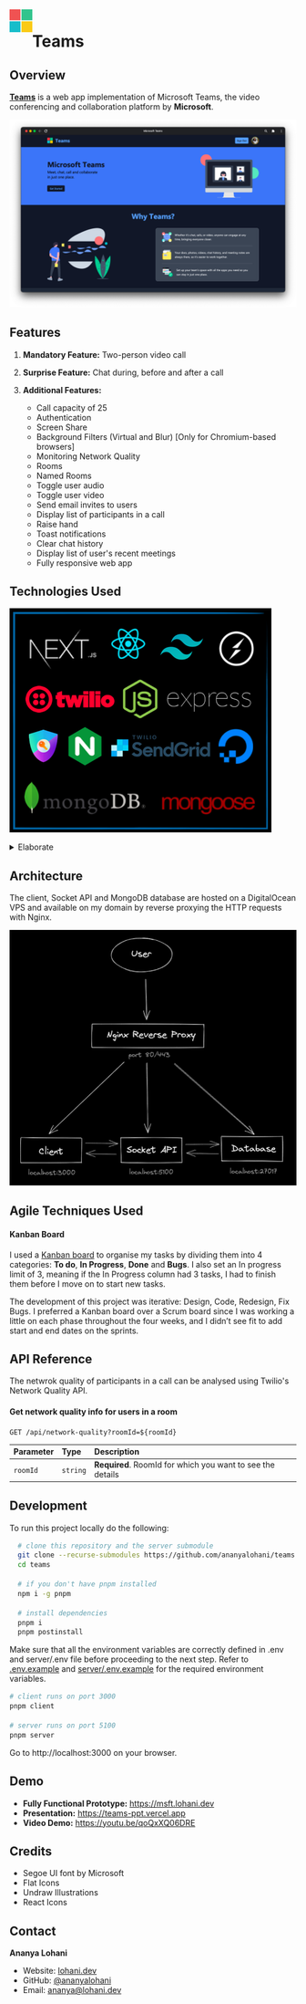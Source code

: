<img align="left" width=40 height=40 src="public/images/msft_logo.png" alt="Teams">

# Teams

<!--
<div align="center">
  <h3>
    <a href="https://msft.lohani.dev/">
      Demo
    </a>
    <span> | </span>
    <a href="https://github.com/ananyalohani/teams">
      Code
    </a>
    <span> | </span>
    <a href="https://github.com/users/ananyalohani/projects/2">
      Agile Board
    </a>
  </h3>
</div> -->

## Overview

[**Teams**](https://msft.lohani.dev) is a web app implementation of Microsoft Teams, the video conferencing and collaboration platform by **Microsoft**.

![Teams](public/images/homepage-screenshot.png)

## Features

1. **Mandatory Feature:** Two-person video call

2. **Surprise Feature:** Chat during, before and after a call

3. **Additional Features:**
   - Call capacity of 25
   - Authentication
   - Screen Share
   - Background Filters (Virtual and Blur) [Only for Chromium-based browsers]
   - Monitoring Network Quality
   - Rooms
   - Named Rooms
   - Toggle user audio
   - Toggle user video
   - Send email invites to users
   - Display list of participants in a call
   - Raise hand
   - Toast notifications
   - Clear chat history
   - Display list of user's recent meetings
   - Fully responsive web app

## Technologies Used

![tech_stack](public/images/tech_stack.png)

<details>

<summary>
Elaborate
</summary>

#### Frontend

- React
- Next.js
- Tailwind CSS

#### Video Call and Chat

- Twilio Programmable Video
- Socket.io

#### Backend

- NodeJS
- Express

#### Database

- MongoDB
- Mongoose

#### Other Libraries

- NextAuth.js
- SendGrid
- Twilio Network Quality API
- Twilio Video Processors API

</details>

## Architecture

The client, Socket API and MongoDB database are hosted on a DigitalOcean VPS and available on my domain by reverse proxying the HTTP requests with Nginx.

![architecture](public/images/architecture.png)

## Agile Techniques Used

#### Kanban Board

I used a [Kanban board](<(https://github.com/users/ananyalohani/projects/2)>) to organise my tasks by dividing them into 4 categories: **To do**, **In Progress**, **Done** and **Bugs**. I also set an In progress limit of 3, meaning if the In Progress column had 3 tasks, I had to finish them before I move on to start new tasks.

The development of this project was iterative: Design, Code, Redesign, Fix Bugs. I preferred a Kanban board over a Scrum board since I was working a little on each phase throughout the four weeks, and I didn’t see fit to add start and end dates on the sprints.

## API Reference

The netwrok quality of participants in a call can be analysed using Twilio's Network Quality API.

#### Get network quality info for users in a room

```http
GET /api/network-quality?roomId=${roomId}
```

| Parameter | Type     | Description                                                |
| :-------- | :------- | :--------------------------------------------------------- |
| `roomId`  | `string` | **Required**. RoomId for which you want to see the details |

## Development

To run this project locally do the following:

```bash
  # clone this repository and the server submodule
  git clone --recurse-submodules https://github.com/ananyalohani/teams.git
  cd teams

  # if you don't have pnpm installed
  npm i -g pnpm

  # install dependencies
  pnpm i
  pnpm postinstall
```

Make sure that all the environment variables are correctly defined in .env and server/.env file before proceeding to the next step. Refer to [.env.example](.env.example) and [server/.env.example](server/.env.example) for the required environment variables.

```bash
# client runs on port 3000
pnpm client

# server runs on port 5100
pnpm server
```

Go to http://localhost:3000 on your browser.

## Demo

- **Fully Functional Prototype:** https://msft.lohani.dev
- **Presentation:** https://teams-ppt.vercel.app
- **Video Demo:** https://youtu.be/qoQxXQ06DRE

## Credits

- Segoe UI font by Microsoft
- Flat Icons
- Undraw Illustrations
- React Icons

## Contact

**Ananya Lohani**

- Website: [lohani.dev](https://lohani.dev/)
- GitHub: [@ananyalohani](https://github.com/ananyalohani/)
- Email: [ananya@lohani.dev](mailto:ananya@lohani.dev)
